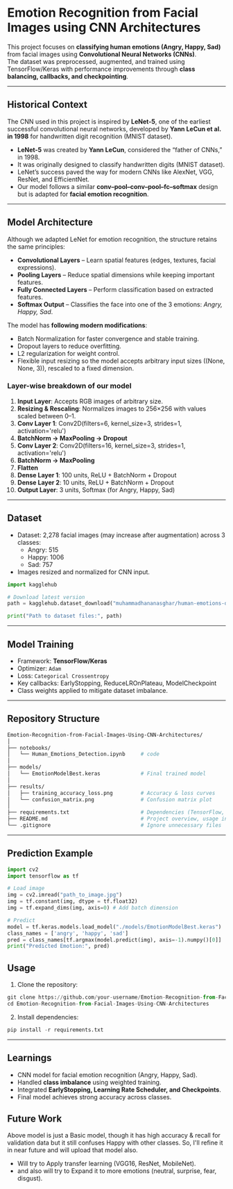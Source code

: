# Emotion Recognition from Facial Images using CNN Architectures

This project focuses on **classifying human emotions (Angry, Happy, Sad)** from facial images using **Convolutional Neural Networks (CNNs)**.  
The dataset was preprocessed, augmented, and trained using TensorFlow/Keras with performance improvements through **class balancing, callbacks, and checkpointing**.

---

## Historical Context
The CNN used in this project is inspired by **LeNet-5**, one of the earliest successful convolutional neural networks, developed by **Yann LeCun et al. in 1998** for handwritten digit recognition (MNIST dataset). 

- **LeNet-5** was created by **Yann LeCun**, considered the “father of CNNs,” in 1998.  
- It was originally designed to classify handwritten digits (MNIST dataset).  
- LeNet’s success paved the way for modern CNNs like AlexNet, VGG, ResNet, and EfficientNet.  
- Our model follows a similar **conv–pool–conv–pool–fc–softmax** design but is adapted for **facial emotion recognition**.
  
---

## Model Architecture
 
Although we adapted LeNet for emotion recognition, the structure retains the same principles:

- **Convolutional Layers** – Learn spatial features (edges, textures, facial expressions).  
- **Pooling Layers** – Reduce spatial dimensions while keeping important features.  
- **Fully Connected Layers** – Perform classification based on extracted features.  
- **Softmax Output** – Classifies the face into one of the 3 emotions: *Angry, Happy, Sad*.
  
The model has **following modern modifications**:

- Batch Normalization for faster convergence and stable training.
- Dropout layers to reduce overfitting.
- L2 regularization for weight control.
- Flexible input resizing so the model accepts arbitrary input sizes ((None, None, 3)), rescaled to a fixed dimension. 

### Layer-wise breakdown of our model

1. **Input Layer**: Accepts RGB images of arbitrary size.
2. **Resizing & Rescaling**: Normalizes images to 256×256 with values scaled between 0–1.
3. **Conv Layer 1**: Conv2D(filters=6, kernel_size=3, strides=1, activation='relu')
4. **BatchNorm → MaxPooling → Dropout**
5. **Conv Layer 2**: Conv2D(filters=16, kernel_size=3, strides=1, activation='relu')
6. **BatchNorm → MaxPooling**
7. **Flatten**
8. **Dense Layer 1**: 100 units, ReLU + BatchNorm + Dropout
9. **Dense Layer 2**: 10 units, ReLU + BatchNorm + Dropout
10. **Output Layer**: 3 units, Softmax (for Angry, Happy, Sad)

---

## Dataset
- Dataset: 2,278 facial images (may increase after augmentation) across 3 classes:
  - Angry: 515  
  - Happy: 1006  
  - Sad: 757  
- Images resized and normalized for CNN input.

```python
import kagglehub

# Download latest version
path = kagglehub.dataset_download("muhammadhananasghar/human-emotions-datasethes")

print("Path to dataset files:", path)
```
---

## Model Training
- Framework: **TensorFlow/Keras**
- Optimizer: `Adam`
- Loss: `Categorical Crossentropy`
- Key callbacks: EarlyStopping, ReduceLROnPlateau, ModelCheckpoint
- Class weights applied to mitigate dataset imbalance.

---

## Repository Structure
```bash
Emotion-Recognition-from-Facial-Images-Using-CNN-Architectures/
│
├── notebooks/
│   └── Human_Emotions_Detection.ipynb     # code
│
├── models/
│   └── EmotionModelBest.keras             # Final trained model
│
├── results/
│   ├── training_accuracy_loss.png         # Accuracy & loss curves
│   └── confusion_matrix.png               # Confusion matrix plot
│
├── requirements.txt                       # Dependencies (TensorFlow, cv2, etc.)
├── README.md                              # Project overview, usage instructions
└── .gitignore                             # Ignore unnecessary files
```

---

## Prediction Example

```python
import cv2
import tensorflow as tf

# Load image
img = cv2.imread("path_to_image.jpg")
img = tf.constant(img, dtype = tf.float32)
img = tf.expand_dims(img, axis=0) # Add batch dimension

# Predict
model = tf.keras.models.load_model("./models/EmotionModelBest.keras")
class_names = ['angry', 'happy', 'sad']
pred = class_names[tf.argmax(model.predict(img), axis=-1).numpy()[0]]
print("Predicted Emotion:", pred)
```

## Usage

1. Clone the repository:

```python
git clone https://github.com/your-username/Emotion-Recognition-from-Facial-Images-Using-CNN-Architectures.git
cd Emotion-Recognition-from-Facial-Images-Using-CNN-Architectures

```
2. Install dependencies:
```python
pip install -r requirements.txt

```

---

## Learnings
- CNN model for facial emotion recognition (Angry, Happy, Sad).
- Handled **class imbalance** using weighted training.
- Integrated **EarlyStopping, Learning Rate Scheduler, and Checkpoints**.
- Final model achieves strong accuracy across classes.

## Future Work
Above model is just a Basic model, though it has high accuracy & recall for validation data but it still confuses Happy with other classes. So, I'll refine it in near future and will upload that model also.
- Will try to Apply transfer learning (VGG16, ResNet, MobileNet).
- and also will try to Expand it to more emotions (neutral, surprise, fear, disgust).




